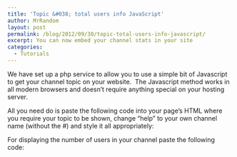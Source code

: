 ```yaml
---
title: 'Topic &#038; total users info JavaScript'
author: MrRandom
layout: post
permalink: /blog/2012/09/30/topic-total-users-info-javascript/
excerpt: You can now embed your channel stats in your site
categories:
  - Tutorials
---
```

We have set up a php service to allow you to use a simple bit of Javascript to get your channel topic on your website.  The Javascript method works in all modern browsers and doesn’t require anything special on your hosting server.

All you need do is paste the following code into your page’s HTML where you require your topic to be shown, change &#8220;help&#8221; to your own channel name (without the #) and style it all appropriately:

> <script type=&#8221;text/javascript&#8221; src=&#8221;http://www.digitalirc.org/tools/memp/status/chan_topic.php?m=js&c=help&#8221;></script>

For displaying the number of users in your channel paste the following code:

> <script type=&#8221;text/javascript&#8221; src=&#8221;http://www.digitalirc.org/tools/memp/counters/chan_po.php?m=js&c=help&#8221;></script>